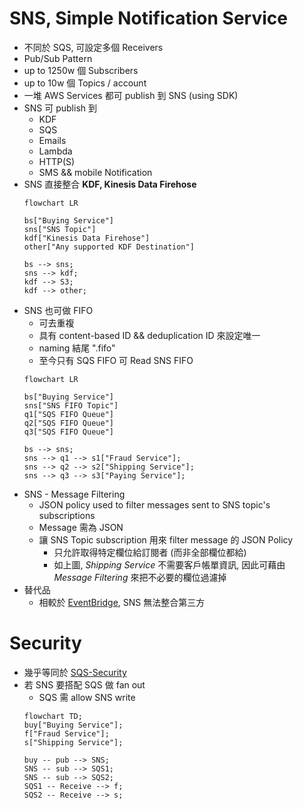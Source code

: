 
# SNS, Simple Notification Service

- 不同於 SQS, 可設定多個 Receivers
- Pub/Sub Pattern
- up to 1250w 個 Subscribers
- up to 10w 個 Topics / account
- 一堆 AWS Services 都可 publish 到 SNS (using SDK)
- SNS 可 publish 到
    - KDF
    - SQS
    - Emails
    - Lambda
    - HTTP(S)
    - SMS && mobile Notification
- SNS 直接整合 **KDF, Kinesis Data Firehose**
    ```mermaid
    flowchart LR

    bs["Buying Service"]
    sns["SNS Topic"]
    kdf["Kinesis Data Firehose"]
    other["Any supported KDF Destination"]

    bs --> sns;
    sns --> kdf;
    kdf --> S3;
    kdf --> other;
    ```
- SNS 也可做 FIFO
    - 可去重複
    - 具有 content-based ID && deduplication ID 來設定唯一
    - naming 結尾 ".fifo"
    - 至今只有 SQS FIFO 可 Read SNS FIFO
    ```mermaid
    flowchart LR

    bs["Buying Service"]
    sns["SNS FIFO Topic"]
    q1["SQS FIFO Queue"]
    q2["SQS FIFO Queue"]
    q3["SQS FIFO Queue"]

    bs --> sns;
    sns --> q1 --> s1["Fraud Service"];
    sns --> q2 --> s2["Shipping Service"];
    sns --> q3 --> s3["Paying Service"];
    ```
- SNS - Message Filtering
    - JSON policy used to filter messages sent to SNS topic's subscriptions
    - Message 需為 JSON
    - 讓 SNS Topic subscription 用來 filter message 的 JSON Policy
        - 只允許取得特定欄位給訂閱者 (而非全部欄位都給)
        - 如上圖, *Shipping Service* 不需要客戶帳單資訊, 因此可藉由 *Message Filtering* 來把不必要的欄位過濾掉
- 替代品
    - 相較於 [EventBridge](./CloudWatch.md#aws-eventbridge), SNS 無法整合第三方


# Security

- 幾乎等同於 [SQS-Security](./SQS.md#security)
- 若 SNS 要搭配 SQS 做 fan out
    - SQS 需 allow SNS write
    ```mermaid
    flowchart TD;
    buy["Buying Service"];
    f["Fraud Service"];
    s["Shipping Service"];

    buy -- pub --> SNS;
    SNS -- sub --> SQS1;
    SNS -- sub --> SQS2;
    SQS1 -- Receive --> f;
    SQS2 -- Receive --> s;
    ```
